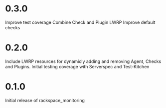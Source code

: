 # 0.3.0

Improve test coverage
Combine Check and Plugin LWRP
Improve default checks

# 0.2.0

Include LWRP resources for dynamicly adding and removing Agent, Checks and Plugins.
Initial testing coverage with Serverspec and Test-Kitchen

# 0.1.0

Initial release of rackspace_monitoring
